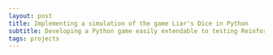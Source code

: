 ```yaml
---
layout: post
title: Implementing a simulation of the game Liar's Dice in Python
subtitle: Developing a Python game easily extendable to testing Reinforcement Learning algorithms
tags: projects
---
```






